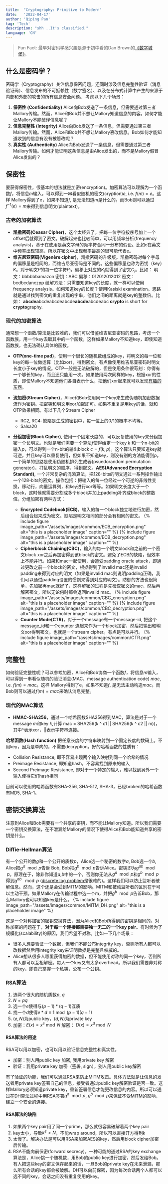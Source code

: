 ```yaml
---
title:  "Cryptography: Primitive to Modern"
date:   '2022-04-17'
author: 'Qiping Pan'
tag: 'Tech'
description: "shh ..It's classified."
language: 'CN'
---
```


>Fun Fact:
 最早对密码学感兴趣是源于初中看的Dan Brown的[《数字城堡》](https://en.wikipedia.org/wiki/Digital_Fortress)。

## 什么是密码学？
密码学（Cryptography）关注信息保密问题，还同时涉及信息完整性验证（消息验证码）、信息发布的不可抵赖性（数字签名）、以及在分布式计算中产生的来源于内部和外部的攻击的所有信息安全问题。
考虑以下几个场景：
1. **保密性 (Confidentiality)**
   Alice向Bob发送了一条信息，但需要通过第三者Mallory传输。然而，Alice和Bob并不想让Mallory知道信息的内容。如何才能让Mallory不能破译信息呢？
3. **信息完整性 (Integrity)**
    Alice向Bob发送了一条信息，但需要通过第三者Mallory传输。然而，Alice和Bob并不想让Mallory篡改信息。Bob如何才能知道收到的信息有没有被篡改呢？
2. **真实性 (Authenticity)**
    Alice向Bob发送了一条信息，但需要通过第三者Mallory传输。如何才能证明这条信息是由Alice发出的，而不是Mallory假冒Alice发出的？

## 保密性

要获得保密性，很基本的想法就是加密(encryption)。加密算法可以理解为一个函数$f$，将信息$m$输入，可以得到一串看似随机的密文(cryption)$e$, i.e. $f(m) = e$。这样 Mallory得到了e，如果不知道$f$, 是无法知道$m$是什么的。而Bob则可以通过$f^{-1}(e)=m$来得到信息明文(plaintext)。

### 古老的加密算法
* **凯撒密码(Ceasar Cipher)**，这个太经典了，把每一位字符按序号加上一个offset后就得到了密文。破解起来也比较简单，可以用频率分析(frequency analysis)，基于在使用是英文字母的频率符合同一分布的假设。比如e在英文中频率出现较高，所以在密文中出现频率最高的很可能代表e。
* **维吉尼亚密码(Vigenère cipher)**，凯撒密码的升级版。凯撒密码对每个字母的偏移量是相同的，而维吉尼亚密码是不同的。这些偏移量也称为密钥（key）$K$。对于明文$P$的每一位字符$P_i$，偏移上对应的$K_i$就得到了密文$C_i$。比如：
  明文：bbbbbbamazon
  密钥：ABC
  偏移：012012012012
  密文：bcdbcdanczpp
破解方法：只需要知道key的长度，就一样可以使用frequency analysis。如何知道key的长度？使用Kasiski examination。思路就是通过找到密文的重复出现的字串，他们之间的距离就是key的整数倍。比如：
**abcdea**bcdeabcdeabcde**abcde**abcdeabc
**crypto** is short for **crypto**graphy.

### 现代的加密算法

通常想一个函数/算法是比较难的，我们可以借鉴维吉尼亚密码的思路，考虑一个函数族，用一个key去取其中的一个函数，这样如果Mallory不知道key，即使知道函数族，也无法确认具体的函数。

* **OTP(one-time pad)**，使用一个很长的随机数组成的key，将明文的每一位和key的每一位做运算（比如xor），得到密文。有点像使用维吉尼亚密码时明文长度小于key的情况。OTP一般是无法破解的，但是使用条件很苛刻：你得有一个够长的key，而且还只能用一次。如果使用两次同样的key，根据xor的性质，即使Mallory不知道他们各自表示什么，把他们xor起来就可以发现[有趣的东西](https://cryptosmith.com/2008/05/31/stream-reuse/)。

* **流加密(Stream Cipher)**，Alice和Bob使用同一个key来生成伪随机加密数据流作为密钥。把密钥和明文用xor加密即可。如果不重复是用key的话，就和OTP效果相同。有以下几个Stream Cipher
  * RC2, RC4: 缺陷是生成的密钥中，每一位上的0/1的概率不均等。
  * Salsa20
* **分组加密(Block Cipher)**, 使用一个固定长度的，可以反复使用的key来分组加密一个长明文。也就是我们需要一个算法$f$使得给定一个key $k$ 和一个n-bit的输入$p$，可以得到一个n-bit的输出block $c = f(k, p)$。这个算法只要知道key就可逆，并且key可以重复使用，但如果不知道key，则没有别的方法能得到$p$。一个简单的思路是使用伪随机排列生成器(psuedorandom permutation generator)，打乱明文的顺序，得到密文。**AES(Advanced Encryption Standard)**, 一个非常复杂的混淆算法，把128-bits的明文通过一系列操作输出一个128-bits的密文。操作包括：把输入的每一位经过一个可逆的非线性变换，移动行，向量运算列，和key进行xor等等。如果明文长度大于一个block，这时候就需要分割成多个block并加上padding补齐成block的整数倍。分组加密有两种方式：
  * **Encrypted Codebook(ECB)**，输入的每一个block独立地进行加密，然后组合起来成为密文。缺陷是明文相同的部分会有相同的密文。
  {% include figure image_path="/assets/images/common/ECB_encryption.png" alt="this is a placeholder image" caption="" %}
    {% include figure image_path="/assets/images/common/ECB_decryption.png" alt="this is a placeholder image" caption="" %}
  * **Cipherblock Chaining(CBC)**，输入的每一个明文block和之前的一个密文block xor之后再加密得到该block的密文。避免了ECB的缺陷，但效率上不能并行。如果和mac一起使用，会遭受padding oracle attack，即通过更改之前一个block的密文，根据得到了invalid mac还是invalid padding来得到对应的明文（如果是invalid mac则说明padding正确，我们可以通过padding设置的惯例来得到对应的明文）。防御的方法也很简单，先加密再mac就好了，这样解密的过程是先检查密文的mac，然后再解密密文，所以无论何时都会返回invalid mac。
{% include figure image_path="/assets/images/common/CBC_encryption.png" alt="this is a placeholder image" caption="" %}
{% include figure image_path="/assets/images/common/CBC_decryption.png" alt="this is a placeholder image" caption="" %}
  * **Counter Mode(CTR)**，对于一个message有一个message-id, 把这个message_id和一个counter 连起来作为一个block加密，然后把输出和明文xor得到密文。也就是一个stream cipher。有点是可以并行。
    {% include figure image_path="/assets/images/common/CTR.png" alt="this is a placeholder image" caption="" %}


## 完整性
如何验证完整性呢？可以参考加密，Alice和Bob协商一个函数$f$，将信息$m$输入，可以得到一串看似随机的验证消息(MAC，message authentication code) $mac$, i.e. $f(m) = mac$。这样 Mallory得到了e，如果不知道$f$, 是无法主动构造$mac$。而Bob则可以通过$f(m)=mac$来确认消息完整。

### 现代的MAC算法

* **HMAC-SHA256**，通过一个哈希函数SHA256得到MAC，算法是对于一个message $m$和key $k$,计算 mac = SHA256(k ^ c1 \|\| SHA256(k ^ c2 \|\| m))，其中^表示xor，\|\|表示字符串连接。

**哈希函数(Hash function)** 把任意长度的字符串映射到一个固定长度的数码上。不用key，因为是单向的，不需要decryption。好的哈希函数的性质有：
* Collision Resistance, 即不容易出现两个输入映射到同一个哈希的情况
* Preimage Resistance, 即知道hash，不容易找到原来的输入
* Second Preimage Resistance, 即对于一个特定的输入，难以找到另外一个输入使得它们hash相同
  
目前可以使用的哈希函数有SHA-256, SHA-512, SHA-3，已经broken的哈希函数有MD5, 
SHA-1。

## 密钥交换算法

注意到Alice和Bob需要有一个共享的密钥，而不能让Mallory知道。所以我们需要一个密钥交换算法，在不泄漏给Mallory的情况下使得Alice和Bob能知道共享的密钥是什么。

### Diffie-Hellman算法

有一个公开的数$g$和一个公开的质数$p$，Alice选一个秘密的数字$a$, Bob选一个$b$, Alice把$g^a \mod p$告诉 Bob, Bob把$g^b \mod p$告诉Alice。密钥即为$g^{ab} \mod p$。原理在于，除非你知道$a$,$b$中的一个，否则你无法从$g^a \mod p$和$g^b\mod p$得到$g^{ab}\ \mod p$ ([discrete log problem](https://en.wikipedia.org/wiki/Discrete_logarithm)是很难的)。这样我们可以防止监听者破解信息。然而，这个还是会受到MITM的影响。MITM和被动监听者的区别在于可以主动干预。如果Mallory在传输过程中选一个m，并把$g^b \mod p$告诉Bob，那么Mallory也可以知道key是什么。
    {% include figure image_path="/assets/images/common/MITM_DH.png" alt="this is a placeholder image" %}

这是一个对称加密的密钥交换算法，因为Alice和Bob所得到的密钥是相同的。对称加密的问题在于，**对于每一个连接都需要独一无二的一个key pair**。有时候为了规模化(scalability)的原因，我们希望不对称。比如一下几个场景：
* 很多人想要验证一个数据，但我们不能公布integrity key，否则所有人都可以改数据然后用integrity key来证明数据是完整且权威的。
* Alice想从很多人哪里获得加密的数据，但不能使用对称的同一个key，否则所有人都可以互相解密。每人一个key又有太多overhead。所以我们需要非对称的key，即自己掌握一个私钥，公布一个公钥。

### RSA算法
1. 选两个很大的随机质数$p$, $q$
2. $N = pq$
3. 选一个$e$使得与$(p-1)*(q-1)$互质
4. 找一个$d$使得$e*d \equiv 1 \bmod (p-1)(q-1)$
5. $(e,N)$为public key，$(d,N)$为private key
6. 加密：$E(x) = x^e \bmod N$ 
   解密： $D(x) = x^d \bmod N$

#### RSA算法的用途
RSA可以用以加密，也可以用以验证信息完整性和真实性。
* 加密：别人用public key 加密, 我用private key 解密
* 验证：我用private key 加密（签署, sign），别人用public key解密

有了验证的功能，我们可以通过RSA来防止MITM攻击。具体方法就是让信息的发送者用private key签署自己的信息，接受者通过public key解密验证是否一致。这样Mallory必须知道private key，重新签署信息才能更改信息的内容。所以可以通过在DH算法过程中用RSA签署$g^a \mod p$, $g^b \mod p$来保证不受MITM的影响，建立一个安全的连接。
#### RSA算法的缺陷
1. 如果两个key pair用了同一个prime，那么就很容易破解着两个key pair
2. key太小，导致$k^e < N$，不能wrap around，所以可以直接开方得到k
3. 太慢了。解决办法是可以用RSA来加密AES的key，然后用block cipher加密后传输。
4. RSA不能向前保密(forward secrecy)。一种可能的通过RSA的key exchange算法是，Alice挑一个随机数，用Bob的public key进行加密，然后发给Bob。有人把这些key的密文保存起来的话，一旦Bob的private key在未来泄漏，那么所有会话的key都会被破解。DH可以向前保密，因为每次会话两个人都可以选不同的key，会话之间没有重复使用的key。